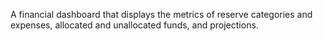 A financial dashboard that displays the metrics of reserve categories and expenses, allocated and unallocated funds, and projections. 
